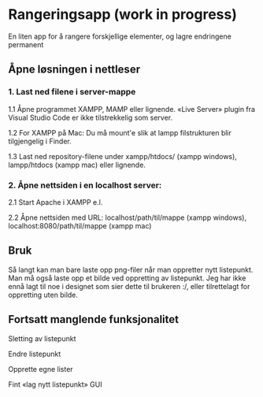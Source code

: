 # Rangeringsapp (work in progress)
En liten app for å rangere forskjellige elementer, og lagre endringene permanent

## Åpne løsningen i nettleser
### 1. Last ned filene i server-mappe
1.1 Åpne programmet XAMPP, MAMP eller lignende. «Live Server» plugin fra Visual Studio Code er ikke tilstrekkelig som server.

1.2 For XAMPP på Mac: Du må mount'e slik at lampp filstrukturen blir tilgjengelig i Finder.

1.3 Last ned repository-filene under xampp/htdocs/ (xampp windows), lampp/htdocs (xampp mac) eller lignende. 

### 2. Åpne nettsiden i en localhost server:
2.1 Start Apache i XAMPP e.l.

2.2 Åpne nettsiden med URL: localhost/path/til/mappe (xampp windows), localhost:8080/path/til/mappe (xampp mac)

## Bruk
Så langt kan man bare laste opp png-filer når man oppretter nytt listepunkt. Man må også laste opp et bilde ved oppretting av listepunkt. Jeg har ikke ennå lagt til noe i designet som sier dette til brukeren :/, eller tilrettelagt for oppretting uten bilde.

## Fortsatt manglende funksjonalitet
Sletting av listepunkt

Endre listepunkt

Opprette egne lister

Fint «lag nytt listepunkt» GUI